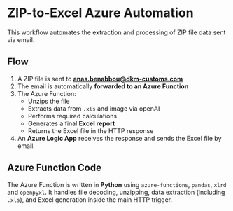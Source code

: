 # ZIP-to-Excel Azure Automation

This workflow automates the extraction and processing of ZIP file data sent via email.

## Flow

1. A ZIP file is sent to **anas.benabbou@dkm-customs.com**
2. The email is automatically **forwarded to an Azure Function**
3. The Azure Function:
   - Unzips the file
   - Extracts data from `.xls` and image via openAI
   - Performs required calculations
   - Generates a final **Excel report**
   - Returns the Excel file in the HTTP response
4. An **Azure Logic App** receives the response and sends the Excel file by email.

## Azure Function Code

The Azure Function is written in **Python** using `azure-functions`, `pandas`, `xlrd` and `openpyxl`. 
It handles file decoding, unzipping, data extraction (including `.xls`), and Excel generation inside the main HTTP trigger.


